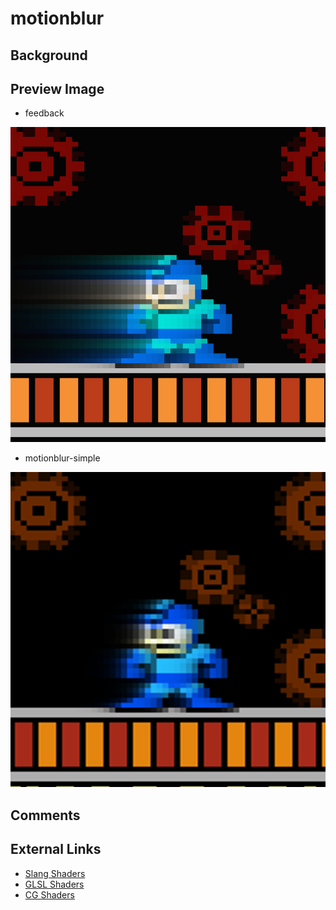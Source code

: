 # motionblur

## Background

## Preview Image
* feedback

![](../image/shader/motionblur/feedback.png)

* motionblur-simple

![](../image/shader/motionblur/motionblur-simple.png)
## Comments

## External Links

* [Slang Shaders](https://github.com/libretro/slang-shaders)
* [GLSL Shaders](https://github.com/libretro/glsl-shaders)
* [CG Shaders](https://github.com/libretro/common-shaders)
